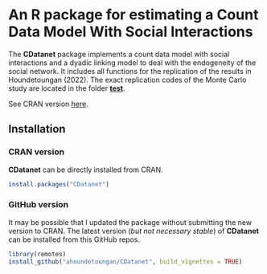 # An R package for estimating a Count Data Model With Social Interactions
The **CDatanet** package implements a count data model with social interactions and a dyadic linking model to deal with the endogeneity of the social network. It includes all functions for the replication of the results in Houndetoungan (2022). The exact replication codes of the Monte Carlo study are located in the folder [**test**](https://github.com/ahoundetoungan/CDatanet/tree/master/test).

See CRAN version [here](https://CRAN.R-project.org/package=CDatanet).

## Installation
### CRAN version
**CDatanet** can be directly installed from CRAN.
```R
install.packages("CDatanet")
```

### GitHub version
It may be possible that I updated the package without submitting the new version to CRAN. The latest version (*but not necessary stable*) of **CDatanet** can be installed from this GitHub repos. 
```R
library(remotes)
install_github("ahoundetoungan/CDatanet", build_vignettes = TRUE)
```
